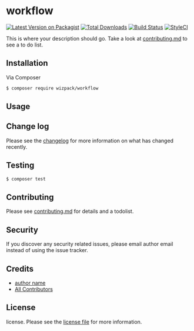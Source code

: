 # workflow

[![Latest Version on Packagist][ico-version]][link-packagist]
[![Total Downloads][ico-downloads]][link-downloads]
[![Build Status][ico-travis]][link-travis]
[![StyleCI][ico-styleci]][link-styleci]

This is where your description should go. Take a look at [contributing.md](contributing.md) to see a to do list.

## Installation

Via Composer

``` bash
$ composer require wizpack/workflow
```

## Usage

## Change log

Please see the [changelog](changelog.md) for more information on what has changed recently.

## Testing

``` bash
$ composer test
```

## Contributing

Please see [contributing.md](contributing.md) for details and a todolist.

## Security

If you discover any security related issues, please email author email instead of using the issue tracker.

## Credits

- [author name][link-author]
- [All Contributors][link-contributors]

## License

license. Please see the [license file](license.md) for more information.

[ico-version]: https://img.shields.io/packagist/v/wizpack/workflow.svg?style=flat-square
[ico-downloads]: https://img.shields.io/packagist/dt/wizpack/workflow.svg?style=flat-square
[ico-travis]: https://img.shields.io/travis/wizpack/workflow/master.svg?style=flat-square
[ico-styleci]: https://styleci.io/repos/12345678/shield

[link-packagist]: https://packagist.org/packages/wizpack/workflow
[link-downloads]: https://packagist.org/packages/wizpack/workflow
[link-travis]: https://travis-ci.org/wizpack/workflow
[link-styleci]: https://styleci.io/repos/12345678
[link-author]: https://github.com/wizpack
[link-contributors]: ../../contributors
